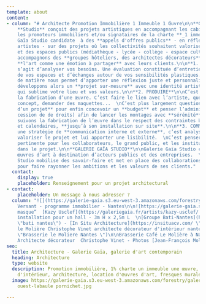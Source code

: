 ```yaml
---
template: about
content:
- column: "# Architecte Promotion Immobilière 1 Immeuble 1 Œuvre\n\n**Galerie Gaïa**
    **Studio** conçoit des projets artistiques en accompagnant les cabinets d’architecture,
    les promoteurs immobiliers et/ou signataires de la charte **_1 immeuble 1 œuvre_.**\n\nGalerie
    Gaïa Studio candidate  à des **appels d'offres publics** - en réflexion avec nos
    artistes - sur des projets où les collectivités souhaitent valoriser leurs territoires
    et des espaces publics (médiathèque - lycée - collège - espace culturel).\n\nNous
    accompagnons des **groupes hôteliers, des architectes décorateurs** qui pensent
    **l'art comme une émotion à partager** avec leurs clients.\n\n**1. CONCEVOIR**\n\nIl
    s’agit d’analyser vos besoins. Une évaluation constituée d’entretiens, d’études
    de vos espaces et d’échanges autour de vos sensibilités plastiques. Cette récolte
    de matière nous permet d’apporter une réflexion juste et personnalisée. Nous
    développons alors un **projet sur-mesure** avec une identité artistique forte,
    qui sublime votre lieu et vos valeurs.\n\n**2. PRODUIRE**\n\nC’est d’abord planifier
    la fabrication d’une œuvre. C’est faire le lien avec l’artiste, questionner son
    concept, demander des maquettes...  \nC’est plus largement questionner la **faisabilité
    d’un projet** pour enfin concevoir un **budget** et penser l’administratif (contrats,
    cession de de droits) afin de lancer les montages avec **sérénité**.  \nNous
    suivons la fabrication de l’œuvre dans le respect des contraintes budgétaires
    et calendaires, **jusqu’à son installation sur site**.\n\n**3. COMMUNIQUER**\n\nPenser
    une stratégie de **communication interne et externe**, c’est analyser vos publics,
    valoriser le projet et lui apporter une lisibilité.  \nC’est penser une **médiation**
    pertinente pour les collaborateurs, le grand public, et les institutionnels impliqués
    dans le projet.\n\n**GALERIE GAÏA STUDIO**\n\nGalerie Gaïa Studio conçoit des
    œuvres d’art à destination d’acteurs publics et des entreprises.  \nGalerie Gaïa
    Studio mobilise des savoir-faire et met en place des collaborations pertinentes
    pour faire rayonner les ambitions et les valeurs de ses clients."
  contact:
    display: true
    placeholder: Renseignement pour un projet architectural
- contact:
    placeholder: Un message à nous adresser ?
  column: "![](https://galerie-gaia.s3.eu-west-3.amazonaws.com/forestry/galerie-gaia-fresque-HD_0.jpg)Fresque
    Versant - programme immobilier - Nantes\n\n![https://galerie-gaia.s3.eu-west-3.amazonaws.com/forestry/masque.jpg](https://galerie-gaia.s3.eu-west-3.amazonaws.com/forestry/masque.jpg)\n\n“Le
    masque”  [Kazy Usclef](https://galeriegaia.fr/artists/kazy-usclef/ \"1% artistique\")
    installation pour un hall - 3m H x 2,5m L  \n[Groupe Bati-Nantes](https://www.batinantes.fr/
    \"bati nantes\") - [In Situ Architecture](https://insituacv.com/ \"in situ acv\")\n\n![café
    le Molière Christophe Vinet architecte décorateur d'intérieur nantes loire atlantique](https://galerie-gaia.s3.eu-west-3.amazonaws.com/forestry/galeriegaia@brasserielemoliere@jeanfrancoismoliere.jpg
    \"Brasserie le Moliere Nantes \")\n\nBrasserie Café Le Molière à Nantes - Réalisation
    Architecte décorateur  Christophe Vinet - Photos [Jean-François Molliere]()"
seo:
  title: Architecture - Galerie Gaïa, galerie d'art contemporain
  heading: Architecture
  type: website
  description: Promotion immobilière, 1% charte un immeuble une œuvre, décoration
    d'intérieur, architecture, location d'œuvres d'art, fresques murales, street art...
  image: https://galerie-gaia.s3.eu-west-3.amazonaws.com/forestry/galeriegaia-magazinecoté
    ouest-labaule pornichet.jpg

---
```

